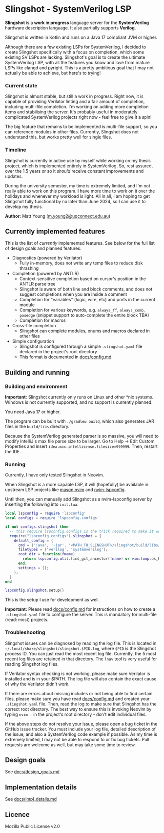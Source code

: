 # Slingshot - SystemVerilog LSP
**Slingshot** is a **work in progress** language server for the **SystemVerilog** hardware description language.
It also partially supports **Verilog**.

Slingshot is written in Kotlin and runs on a Java 17 compliant JVM or higher.

Although there are a few existing LSPs for SystemVerilog, I decided to create Slingshot specifically with a
focus on completion, which some existing SV LSPs are lacking. Slingshot's goal is to create the ultimate 
SystemVerilog LSP, with all the features you know and love from mature LSPs like clangd and pyright. This is
a pretty ambitious goal that I may not actually be able to achieve, but here's to trying!

### Current state
Slingshot is almost stable, but still a work in progress. Right now, it is capable of providing
Verilator linting and a fair amount of completion, including multi-file completion. I'm 
working on adding more completion items and stabilising the server. It's probably useful in 
moderately complicated SystemVerilog projects right now - feel free to give it a spin!

The big feature that remains to be implemented is multi-file support, so you can reference modules in other
files. Currently, Slingshot does not understand this, but works pretty well for single files.

### Timeline 
Slingshot is currently in active use by myself while working on my thesis project, which is
implemented entirely in SystemVerilog. So, rest assured, over the 1.5 years or so it *should* receive constant
improvements and updates.

During the university semester, my time is extremely limited, and I'm not really able to work on this program.
I have more time to work on it over the holidays and whenever my workload is light. All in all, I am hoping to 
get Slingshot fully functional by no later than June 2024, so I can use it to develop my thesis.

**Author:** Matt Young (m.young2@uqconnect.edu.au)

## Currently implemented features
This is the list of _currently_ implemented features. See below for the full list of design goals and planned
features.

- Diagnostics (powered by Verilator)
  - Fully in-memory, does not write any temp files to reduce disk thrashing
- Completion (powered by ANTLR)
  - Context-sensitive completion based on cursor's position in the ANTLR parse tree 
  - Slingshot is aware of both line and block comments, and does not suggest completions when you are inside
    a comment
  - Completion for "variables" (logic, wire, etc) and ports in the current module
  - Completion for various keywords, e.g. `always_ff`, `always_comb`, `posedge` (snippet support to auto-complete the entire block TBA)
  - Completion for macros
- Cross-file completion
  - Slingshot can complete modules, enums and macros declared in other files
- Simple configuration
  - Slingshot is configured through a simple `.slingshot.yaml` file declared in the project's root
  directory
  - This format is documented in [docs/config.md](docs/config.md)

## Building and running
### Building and environment

**Important:** Slingshot currently only runs on Linux and other *nix systems. Windows is not 
currently supported, and no support is currently planned.

You need Java 17 or higher. 

The program can be built with `./gradlew build`, which also generates JAR files in the `build/libs` directory.

Because the SystemVerilog generated parser is so massive, you will need to modify IntelliJ's max file parse
size to be larger. Go to Help -> Edit Custom Properties and insert `idea.max.intellisense.filesize=999999`.
Then, restart the IDE.

### Running

Currently, I have only tested Slingshot in Neovim.

When Slingshot is a more capable LSP, it will (hopefully) be available in upstream LSP projects like
[mason.nvim](https://github.com/williamboman/mason.nvim) and [nvim-lspconfig](https://github.com/neovim/nvim-lspconfig).

Until then, you can manually add Slingshot as a nvim-lspconfig server by inserting the following into `init.lua`:

```lua
local lspconfig = require 'lspconfig'
local configs = require 'lspconfig.configs'

if not configs.slingshot then
  -- this require lspconfig.configs is the trick required to make it work
  require("lspconfig.configs").slingshot = {
    default_config = {
      cmd = {'java', '-jar', '<PATH_TO_SLINGSHOT>/slingshot/build/libs/slingshot-1.0-SNAPSHOT-all.jar'};
      filetypes = {'verilog', 'systemverilog'};
      root_dir = function(fname)
        return lspconfig.util.find_git_ancestor(fname) or vim.loop.os_homedir()
      end;
      settings = {};
    };
  }
end

lspconfig.slingshot.setup{}
```

This is the setup I use for development as well.

**Important:** Please read [docs/config.md](docs/config.md) for instructions on how to create a
`.slingshot.yaml` file to configure the server. This is mandatory for multi-file (read: most) projects.

### Troubleshooting
Slingshot issues can be diagnosed by reading the log file. This is located in 
`~/.local/share/slingshot/slingshot.$PID.log`, where `$PID` is the Slingshot process ID. You can
just read the most recent log file. Currently, the 5 most recent log files are retained in that
directory. The `lnav` tool is very useful for reading Slingshot log files.

If Verilator syntax checking is not working, please make sure Verilator is installed and is in your
$PATH. The log file will also contain the exact cause of why the Verilator didn't work.

If there are errors about missing includes or not being able to find certain files, please make
sure you have read [docs/config.md](docs/config.md) and created your `.slingshot.yaml` file. Then,
read the log to make sure that Slingshot has the correct root directory. The best way to ensure this
is invoking Neovim by typing `nvim .` in the project's root directory - don't edit individual files.

If the above steps do not resolve your issue, please open a bug ticket in the GitHub issue tracker.
You must include your log file, detailed description of the issue, and also a SystemVerilog code
example if possible. As my time is extremely limited, I may not be able to respond to or 
fix bug tickets. Pull requests are welcome as well, but may take some time to review.

## Design goals
See [docs/design_goals.md](docs/design_goals.md)

## Implementation details
See [docs/impl_details.md](docs/impl_details.md)

## Licence
Mozilla Public License v2.0
